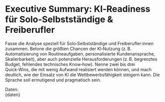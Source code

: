 # Executive Summary: KI‑Readiness für Solo‑Selbstständige & Freiberufler

Fasse die Analyse speziell für Solo‑Selbstständige und Freiberufler:innen zusammen. Betone die größten Chancen der KI‑Nutzung (z. B. Automatisierung von Routineaufgaben, personalisierte Kundenansprache, Skalierbarkeit), aber auch potenzielle Herausforderungen (z. B. begrenztes Budget, fehlendes technisches Know‑how). Nenne zwei bis drei Quick‑Wins, die mit wenig Aufwand realisiert werden können, und mach deutlich, wie der Einsatz von KI die Wettbewerbsfähigkeit steigern kann. Die Sprache soll ermutigend und pragmatisch sein.

Daten:  
{daten}
